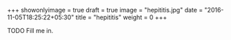 +++
showonlyimage = true
draft = true
image = "hepititis.jpg"
date = "2016-11-05T18:25:22+05:30"
title = "hepititis"
weight = 0
+++

TODO Fill me in.

